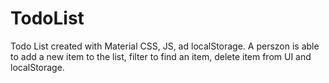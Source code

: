# TodoList
Todo List created with Material CSS, JS, ad localStorage. A perszon is able to add a new item to the list, filter to find an item, delete item from UI and localStorage. 
